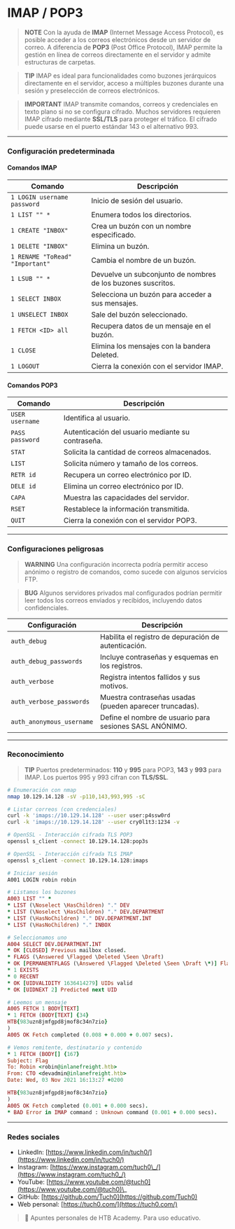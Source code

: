 # IMAP / POP3

> **NOTE** Con la ayuda de **IMAP** (Internet Message Access Protocol), es posible acceder a los correos electrónicos desde un servidor de correo. A diferencia de **POP3** (Post Office Protocol), IMAP permite la gestión en línea de correos directamente en el servidor y admite estructuras de carpetas.

> **TIP** IMAP es ideal para funcionalidades como buzones jerárquicos directamente en el servidor, acceso a múltiples buzones durante una sesión y preselección de correos electrónicos.

> **IMPORTANT** IMAP transmite comandos, correos y credenciales en texto plano si no se configura cifrado. Muchos servidores requieren IMAP cifrado mediante **SSL/TLS** para proteger el tráfico. El cifrado puede usarse en el puerto estándar 143 o el alternativo 993.

***

### Configuración predeterminada

#### Comandos IMAP

| Comando                         | Descripción                                                  |
| ------------------------------- | ------------------------------------------------------------ |
| `1 LOGIN username password`     | Inicio de sesión del usuario.                                |
| `1 LIST "" *`                   | Enumera todos los directorios.                               |
| `1 CREATE "INBOX"`              | Crea un buzón con un nombre especificado.                    |
| `1 DELETE "INBOX"`              | Elimina un buzón.                                            |
| `1 RENAME "ToRead" "Important"` | Cambia el nombre de un buzón.                                |
| `1 LSUB "" *`                   | Devuelve un subconjunto de nombres de los buzones suscritos. |
| `1 SELECT INBOX`                | Selecciona un buzón para acceder a sus mensajes.             |
| `1 UNSELECT INBOX`              | Sale del buzón seleccionado.                                 |
| `1 FETCH <ID> all`              | Recupera datos de un mensaje en el buzón.                    |
| `1 CLOSE`                       | Elimina los mensajes con la bandera Deleted.                 |
| `1 LOGOUT`                      | Cierra la conexión con el servidor IMAP.                     |

#### Comandos POP3

| Comando         | Descripción                                       |
| --------------- | ------------------------------------------------- |
| `USER username` | Identifica al usuario.                            |
| `PASS password` | Autenticación del usuario mediante su contraseña. |
| `STAT`          | Solicita la cantidad de correos almacenados.      |
| `LIST`          | Solicita número y tamaño de los correos.          |
| `RETR id`       | Recupera un correo electrónico por ID.            |
| `DELE id`       | Elimina un correo electrónico por ID.             |
| `CAPA`          | Muestra las capacidades del servidor.             |
| `RSET`          | Restablece la información transmitida.            |
| `QUIT`          | Cierra la conexión con el servidor POP3.          |

***

### Configuraciones peligrosas

> **WARNING** Una configuración incorrecta podría permitir acceso anónimo o registro de comandos, como sucede con algunos servicios FTP.

> **BUG** Algunos servidores privados mal configurados podrían permitir leer todos los correos enviados y recibidos, incluyendo datos confidenciales.

| Configuración             | Descripción                                             |
| ------------------------- | ------------------------------------------------------- |
| `auth_debug`              | Habilita el registro de depuración de autenticación.    |
| `auth_debug_passwords`    | Incluye contraseñas y esquemas en los registros.        |
| `auth_verbose`            | Registra intentos fallidos y sus motivos.               |
| `auth_verbose_passwords`  | Muestra contraseñas usadas (pueden aparecer truncadas). |
| `auth_anonymous_username` | Define el nombre de usuario para sesiones SASL ANÓNIMO. |

***

### Reconocimiento

> **TIP** Puertos predeterminados: **110** y **995** para POP3, **143** y **993** para IMAP. Los puertos 995 y 993 cifran con **TLS/SSL**.

```bash
# Enumeración con nmap
nmap 10.129.14.128 -sV -p110,143,993,995 -sC

# Listar correos (con credenciales)
curl -k 'imaps://10.129.14.128' --user user:p4ssw0rd
curl -k 'imaps://10.129.14.128' --user cry0l1t3:1234 -v

# OpenSSL - Interacción cifrada TLS POP3
openssl s_client -connect 10.129.14.128:pop3s

# OpenSSL - Interacción cifrada TLS IMAP
openssl s_client -connect 10.129.14.128:imaps

# Iniciar sesión
A001 LOGIN robin robin
```

```ruby
# Listamos los buzones
A003 LIST "" *
* LIST (\Noselect \HasChildren) "." DEV
* LIST (\Noselect \HasChildren) "." DEV.DEPARTMENT
* LIST (\HasNoChildren) "." DEV.DEPARTMENT.INT
* LIST (\HasNoChildren) "." INBOX

# Seleccionamos uno
A004 SELECT DEV.DEPARTMENT.INT
* OK [CLOSED] Previous mailbox closed.
* FLAGS (\Answered \Flagged \Deleted \Seen \Draft)
* OK [PERMANENTFLAGS (\Answered \Flagged \Deleted \Seen \Draft \*)] Flags permitted.
* 1 EXISTS
* 0 RECENT
* OK [UIDVALIDITY 1636414279] UIDs valid
* OK [UIDNEXT 2] Predicted next UID

# Leemos un mensaje
A005 FETCH 1 BODY[TEXT]
* 1 FETCH (BODY[TEXT] {34}
HTB{983uzn8jmfgpd8jmof8c34n7zio}
)
A005 OK Fetch completed (0.008 + 0.000 + 0.007 secs).

# Vemos remitente, destinatario y contenido
* 1 FETCH (BODY[] {167}
Subject: Flag
To: Robin <robin@inlanefreight.htb>
From: CTO <devadmin@inlanefreight.htb>
Date: Wed, 03 Nov 2021 16:13:27 +0200

HTB{983uzn8jmfgpd8jmof8c34n7zio}
)
A005 OK Fetch completed (0.001 + 0.000 secs).
* BAD Error in IMAP command : Unknown command (0.001 + 0.000 secs).
```

***

### Redes sociales

* LinkedIn: [https://www.linkedin.com/in/tuch0/](https://www.linkedin.com/in/tuch0/)
* Instagram: [https://www.instagram.com/tuch0\_/](https://www.instagram.com/tuch0_/)
* YouTube: [https://www.youtube.com/@tuch0](https://www.youtube.com/@tuch0)\_
* GitHub: [https://github.com/Tuch0](https://github.com/Tuch0)
* Web personal: [https://tuch0.com/](https://tuch0.com/)

> 📄 Apuntes personales de HTB Academy. Para uso educativo.
